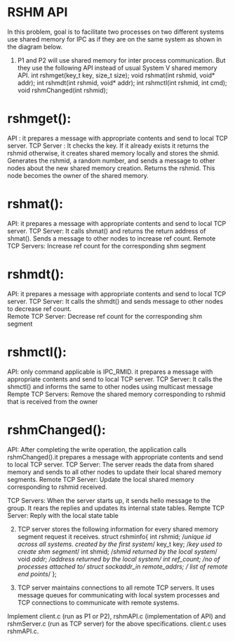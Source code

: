 # RSHM API
In this problem, goal is to facilitate two processes on two different systems use shared memory for IPC as if they are on the same system as shown in the diagram below.    
1) P1 and P2 will use shared memory for inter process communication. But they use the following API instead of usual System V shared memory API. 
            int rshmget(key_t key, size_t size);
            void rshmat(int rshmid, void* addr);
            int rshmdt(int rshmid, void* addr);
            int rshmctl(int rshmid, int cmd);
            void rshmChanged(int rshmid); 
# rshmget():            
API :  it prepares a message with appropriate contents and send to local TCP server. 
TCP Server : It checks the key. If it already exists it returns the rshmid otherwise, it creates shared memory locally and stores the shmid. Generates the rshmid, a random number, and sends a message to other nodes about the new shared memory creation. Returns the rshmid. This node becomes the owner of the shared memory.

# rshmat():
API: it prepares a message with appropriate contents and send to local TCP server. 
TCP Server: It calls shmat() and returns the return address of shmat(). Sends a message to other nodes to increase ref count. 
Remote TCP Servers: Increase ref count for the corresponding shm segment

# rshmdt():
API: it prepares a message with appropriate contents and send to local TCP server. 
TCP Server: It calls the shmdt() and sends message to other nodes to decrease ref count.  
Remote TCP Server: Decrease ref count for the corresponding shm segment

# rshmctl():
API: only command applicable is IPC_RMID. it prepares a message with appropriate contents and send to local TCP server. 
TCP Server: It calls the shmctl() and informs the same to other nodes using multicast message
Rempte TCP Servers: Remove the shared memory corresponding to rshmid that is received from the owner

# rshmChanged():
API: After completing the write operation, the application calls rshmChanged().it prepares a message with appropriate contents and        send to local TCP server.
TCP Server: The server reads the data from shared memory and sends to all other nodes to update their local shared memory segments. 
Remote TCP Server: Update the local shared memory corresponding to rshmid received.

TCP Servers: When the server starts up, it sends hello message to the group. It rears the replies and updates its internal state tables. 
Rempte TCP Server: Reply with the local state table 

2) TCP server stores the following information for every shared memory segment request it receives.
            struct rshminfo{ 
                  int rshmid;           /*unique id across all systems. created by the first system*/ 
                  key_t key;            /*key used to create shm segment*/
                  int shmid;            /*shmid returned by the local system*/
                  void *addr;           /*address returned by the local system*/
                  int ref_count;        /*no of processes attached to*/ 
                  struct sockaddr_in *remote_addrs; /* list of remote end points*/
            };

3) TCP server maintains connections to all remote TCP servers. It uses message queues for communicating with local system processes and TCP connections to communicate with remote systems.  

Implement client.c (run as P1 or P2), rshmAPI.c (implementation of API) and rshmServer.c (run as TCP server) for the above specifications. client.c uses rshmAPI.c.

